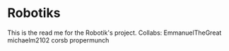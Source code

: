 # Robotiks
This is the read me for the Robotik's project.
Collabs:
EmmanuelTheGreat
michaelm2102
corsb
propermunch


